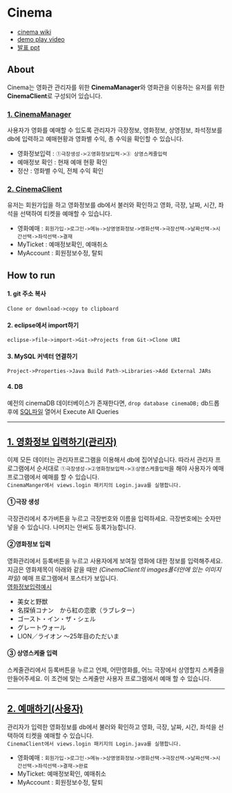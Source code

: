 # Cinema
- [cinema wiki](https://github.com/UiyoungSeo/Cinema/wiki)  
- [demo play video](https://www.youtube.com/watch?v=_DUu1m2XeFs&list=PLsUNj5RBJbY0BANflOhiOX2CwOj5c6bkb&index=1)
- [발표 ppt](https://github.com/uiyoung/Cinema/blob/master/cinemaV.pptx)

## About
Cinema는 영화관 관리자를 위한 **CinemaManager**와 영화관을 이용하는 유저를 위한 **CinemaClient**로 구성되어 있습니다.
### [1. CinemaManager](https://github.com/uiyoung/Cinema/tree/master/CinemaManager)
사용자가 영화를 예매할 수 있도록 관리자가 극장정보, 영화정보, 상영정보, 좌석정보를 db에 입력하고 예매현황과 영화별 수익, 총 수익을 확인할 수 있습니다.
- 영화정보입력 : `①극장생성->②영화정보입력->③ 상영스케줄입력`
- 예매정보 확인 : 현재 예매 현황 확인
- 정산 : 영화별 수익, 전체 수익 확인

### [2. CinemaClient](https://github.com/uiyoung/Cinema/tree/master/CinemaClient)
유저는 회원가입을 하고 영화정보를 db에서 불러와 확인하고 영화, 극장, 날짜, 시간, 좌석을 선택하여 티켓을 예매할 수 있습니다.
- 영화예매 : `회원가입->로그인->메뉴->상영영화정보->영화선택->극장선택->날짜선택->시간선택->좌석선택->결재`
- MyTicket : 예매정보확인, 예매취소
- MyAccount : 회원정보수정, 탈퇴

## How to run
#### 1. git 주소 복사
`Clone or download->copy to clipboard`

#### 2. eclipse에서 import하기
`eclipse->file->import->Git->Projects from Git->Clone URI`   

#### 3. MySQL 커넥터 연결하기
`Project->Properties->Java Build Path->Libraries->Add External JARs`

#### 4. DB
예전의 cinemaDB 데이터베이스가 존재한다면, `drop database cinemaDB;` db드롭 후에 
[SQL파일](https://github.com/uiyoung/Cinema/blob/master/cinemaDB_create.sql) 열어서 Execute All Queries

---

## [1. 영화정보 입력하기(관리자)](https://github.com/uiyoung/Cinema/tree/master/CinemaManager)

이제 모든 데이터는 관리자프로그램을 이용해서 db에 집어넣습니다. 따라서 관리자 프로그램에서 순서대로 `①극장생성->②영화정보입력->③상영스케줄입력`을 해야 사용자가 예매프로그램에서 예매를 할 수 있습니다.     
`CinemaManger에서 views.login 패키지의 Login.java를 실행합니다.`
#### ①극장 생성
극장관리에서 추가버튼을 누르고 극장번호와 이름을 입력하세요. 극장번호에는 숫자만 넣을 수 있습니다. 나머지는 안써도 등록가능합니다.

#### ②영화정보 입력
영화관리에서 등록버튼을 누르고 사용자에게 보여질 영화에 대한 정보를 입력해주세요.    
지금은 영화제목이 아래와 같을 때만 *(CinemaClient의 images폴더안에 있는 이미지파일)* 예매 프로그램에서 포스터가 보입니다.     
[영화정보입력예시](https://github.com/uiyoung/Cinema/blob/master/CinemaManager/InsertMovieExample.md)
- 美女と野獣
- 名探偵コナン　から紅の恋歌（ラブレター）
- ゴースト・イン・ザ・シェル
- グレートウォール
- LION／ライオン ～25年目のただいま

#### ③ 상영스케줄 입력
스케줄관리에서 등록버튼을 누르고 언제, 어떤영화를, 어느 극장에서 상영할지 스케줄을 만들어주세요. 이 조건에 맞는 스케줄만 사용자 프로그램에서 예매 할 수 있습니다.

---

## [2. 예매하기(사용자)](https://github.com/uiyoung/Cinema/tree/master/CinemaClient)

관리자가 입력한 영화정보를 db에서 불러와 확인하고 영화, 극장, 날짜, 시간, 좌석을 선택하여 티켓을 예매할 수 있습니다.    
 `CinemaClient에서 views.login 패키지의 Login.java를 실행합니다.`   
- 영화예매 : `회원가입->로그인->메뉴->상영영화정보->영화선택->극장선택->날짜선택->시간선택->좌석선택->결재->완료`
- MyTicket: 예매정보확인, 예매취소
- MyAccount : 회원정보수정, 탈퇴
